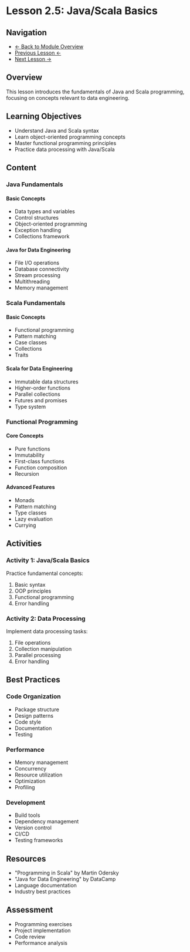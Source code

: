 # Lesson 2.5: Java/Scala Basics

## Navigation
- [← Back to Module Overview](../README.md)
- [Previous Lesson ←](./2.4-advanced-sql.md)
- [Next Lesson →](./2.6-functional-programming.md)

## Overview
This lesson introduces the fundamentals of Java and Scala programming, focusing on concepts relevant to data engineering.

## Learning Objectives
- Understand Java and Scala syntax
- Learn object-oriented programming concepts
- Master functional programming principles
- Practice data processing with Java/Scala

## Content

### Java Fundamentals

#### Basic Concepts
- Data types and variables
- Control structures
- Object-oriented programming
- Exception handling
- Collections framework

#### Java for Data Engineering
- File I/O operations
- Database connectivity
- Stream processing
- Multithreading
- Memory management

### Scala Fundamentals

#### Basic Concepts
- Functional programming
- Pattern matching
- Case classes
- Collections
- Traits

#### Scala for Data Engineering
- Immutable data structures
- Higher-order functions
- Parallel collections
- Futures and promises
- Type system

### Functional Programming

#### Core Concepts
- Pure functions
- Immutability
- First-class functions
- Function composition
- Recursion

#### Advanced Features
- Monads
- Pattern matching
- Type classes
- Lazy evaluation
- Currying

## Activities

### Activity 1: Java/Scala Basics
Practice fundamental concepts:
1. Basic syntax
2. OOP principles
3. Functional programming
4. Error handling

### Activity 2: Data Processing
Implement data processing tasks:
1. File operations
2. Collection manipulation
3. Parallel processing
4. Error handling

## Best Practices

### Code Organization
- Package structure
- Design patterns
- Code style
- Documentation
- Testing

### Performance
- Memory management
- Concurrency
- Resource utilization
- Optimization
- Profiling

### Development
- Build tools
- Dependency management
- Version control
- CI/CD
- Testing frameworks

## Resources
- "Programming in Scala" by Martin Odersky
- "Java for Data Engineering" by DataCamp
- Language documentation
- Industry best practices

## Assessment
- Programming exercises
- Project implementation
- Code review
- Performance analysis 